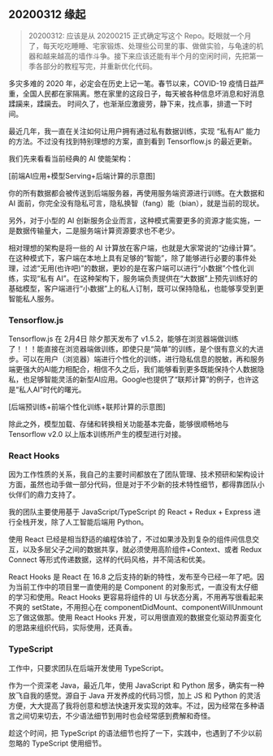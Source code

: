 ## 20200312 缘起

> 20200312: 应该是从 20200215 正式确定写这个 Repo。眨眼就一个月了，每天吃吃睡睡、宅家锻炼、处理些公司里的事、做做实验，与龟速的机器和越来越高的墙作斗争。接下来应该还能有半个月的空闲时间，先把第一季各部分的教程写完，并重新优化代码。

多灾多难的 2020 年，必定会在历史上记一笔。春节以来，COVID-19 疫情日益严重，全国人民都在家隔离。憋在家里的这段日子，每天被各种信息坏消息和好消息蹂躏来，蹂躏去。
时间久了，也渐渐应激疲劳，静下来，找点事，排遣一下时间。

最近几年，我一直在关注如何让用户拥有通过私有数据训练，实现 “私有AI” 能力的方法。不过没有找到特别理想的方案，直到看到 Tensorflow.js 的最近更新。

我们先来看看当前经典的 AI 使能架构：

[前端AI应用+模型Serving+后端计算的示意图]

你的所有数据都会被传送到后端服务器，再使用服务端资源进行训练。在大数据和 AI 面前，你完全没有隐私可言，隐私换智（fang）能（bian），就是当前的现状。

另外，对于小型的 AI 创新服务企业而言，这种模式需要更多的资源才能实施，一是数据传输量大，二是服务端计算资源要求也不老少。

相对理想的架构是将一些的 AI 计算放在客户端，也就是大家常说的“边缘计算”。在这种模式下，客户端在本地上具有足够的“智能”，除了能够进行必要的事件处理，过滤“无用(也许吧)”的数据，更妙的是在客户端可以进行“小数据”个性化训练，实现“私有 AI”。在这种架构下，服务端负责提供在“大数据”上预先训练好的基础模型，客户端进行“小数据”上的私人订制，既可以保持隐私，也能够享受到更智能私人服务。

### Tensorflow.js

Tensorflow.js 在 2月4日 除夕那天发布了 v1.5.2，能够在浏览器端做训练了！！！能直接在浏览器端做训练，即使只是“简单”的训练，是个很有意义的大进步。可以在用户（浏览器）端进行个性化的训练，进行隐私信息的脱敏，再和服务端更强大的AI能力相配合，相信不久之后，我们能够看到更多既能保持个人数据隐私，也足够智能灵活的新型AI应用。Google也提供了“联邦计算”的例子，也许这是“私人AI”时代的曙光。

[后端预训练+前端个性化训练+联邦计算的示意图]

除此之外，模型加载、存储和转换相关功能基本完备，能够很顺畅地与 Tensorflow v2.0 以上版本训练所产生的模型进行对接。

### React Hooks

因为工作性质的关系，我自己的主要时间都放在了团队管理、技术预研和架构设计方面，虽然也动手做一部分代码，但是对于不少新的技术特性细节，都得靠团队小伙伴们的鼎力支持了。

我的团队主要使用基于 JavaScript/TypeScript 的 React + Redux + Express 进行全栈开发，除了人工智能后端用 Python。

使用 React 已经是相当舒适的编程体验了，不过如果涉及到复杂的组件间信息交互，以及多层父子之间的数据共享，就必须使用高阶组件+Context、或者 Redux Connect 等形式传递数据，这样的代码风格，并不简洁和优美。

React Hooks 是 React 在 16.8 之后支持的新的特性，发布至今已经一年了吧。因为当前工作中的项目里一直使用的是 Component 的对象形式，一直没有太仔细的学习和使用。React Hooks 更容易将组件的 UI 与状态分离，不用再写很看起来不爽的 setState，不用担心在 componentDidMount、componentWillUnmount 忘了做这做那。使用 React Hooks 开发，可以用很直观的数据变化驱动界面变化的思路来组织代码，实际使用，还真香。

### TypeScript

工作中，只要求团队在后端开发使用 TypeScript。

作为一个资深老 Java，最近几年，使用 JavaScript 和 Python 居多，确实有一种放飞自我的感觉。源自于 Java 开发养成的代码习惯，加上 JS 和 Python 的灵活方便，大大提高了我将创意和想法快速开发实现的效率。不过，因为经常在多种语言之间切来切去，不少语法细节到用时也会经常感到费解和奇怪。

趁这个时间，把 TypeScript 的语法细节也捋了一下，实践中，也遇到了不少以前忽略的 TypeScript 使用细节。
